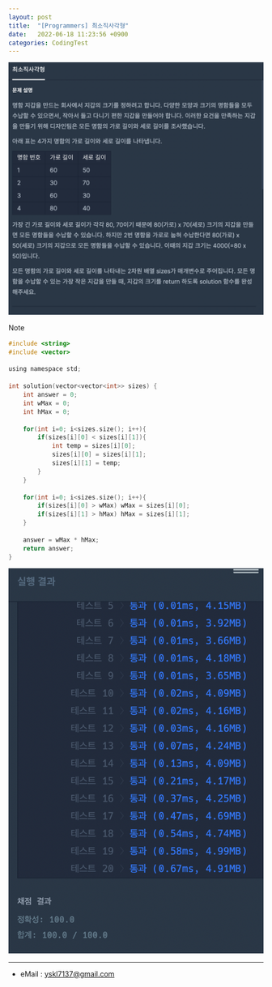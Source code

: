 ```yaml
---
layout: post
title:  "[Programmers] 최소직사각형"
date:   2022-06-18 11:23:56 +0900
categories: CodingTest
---
```


![Scr2](/img/220618/220618_3Scr2.png)

Note <br>

~~~ c
#include <string>
#include <vector>

using namespace std;

int solution(vector<vector<int>> sizes) {
    int answer = 0;
    int wMax = 0;
    int hMax = 0;
    
    for(int i=0; i<sizes.size(); i++){
        if(sizes[i][0] < sizes[i][1]){
            int temp = sizes[i][0];
            sizes[i][0] = sizes[i][1];
            sizes[i][1] = temp;
        }
    }
    
    for(int i=0; i<sizes.size(); i++){
        if(sizes[i][0] > wMax) wMax = sizes[i][0];
        if(sizes[i][1] > hMax) hMax = sizes[i][1];
    }
    
    answer = wMax * hMax;
    return answer;
}
~~~

![Scr1](/img/220618/220618_3Scr1.png)

***
* eMail : <yskl7137@gmail.com>
